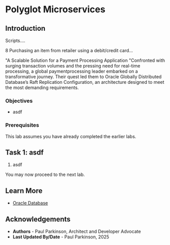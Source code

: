 # Polyglot Microservices

## Introduction

Scripts....

8 Purchasing an item from retailer using a debit/credit card...     

"A Scalable Solution for a Payment Processing Application
"Confronted with surging transaction volumes and the pressing need for real-time processing, a global paymentprocessing leader embarked on a transformative journey. Their quest led them to Oracle Globally Distributed
Database’s Raft Replication Configuration, an architecture designed to meet the most demanding requirements.

### Objectives

-   asdf

### Prerequisites

This lab assumes you have already completed the earlier labs.

## Task 1: asdf

1. asdf


You may now proceed to the next lab.

## Learn More

* [Oracle Database](https://bit.ly/mswsdatabase)

## Acknowledgements
* **Authors** - Paul Parkinson, Architect and Developer Advocate
* **Last Updated By/Date** - Paul Parkinson, 2025

